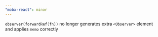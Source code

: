```yaml
---
"mobx-react": minor
---
```


`observer(forwardRef(fn))` no longer generates extra `<Observer>` element and applies `memo` correctly
